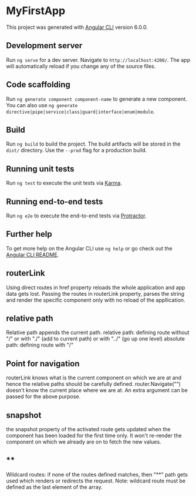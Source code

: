 # MyFirstApp

This project was generated with [Angular CLI](https://github.com/angular/angular-cli) version 6.0.0.

## Development server

Run `ng serve` for a dev server. Navigate to `http://localhost:4200/`. The app will automatically reload if you change any of the source files.

## Code scaffolding

Run `ng generate component component-name` to generate a new component. You can also use `ng generate directive|pipe|service|class|guard|interface|enum|module`.

## Build

Run `ng build` to build the project. The build artifacts will be stored in the `dist/` directory. Use the `--prod` flag for a production build.

## Running unit tests

Run `ng test` to execute the unit tests via [Karma](https://karma-runner.github.io).

## Running end-to-end tests

Run `ng e2e` to execute the end-to-end tests via [Protractor](http://www.protractortest.org/).

## Further help

To get more help on the Angular CLI use `ng help` or go check out the [Angular CLI README](https://github.com/angular/angular-cli/blob/master/README.md).

## routerLink
Using direct routes in href property reloads the whole application and app data gets lost.
Passing the routes in routerLink property, parses the string and render the specific component only with no reload of the appllication.

## relative path
Relative path appends the current path.
relative path: defining route without "/" or with "./" (add to current path) or with "../" (go up one level)
absolute path: defining route with "/"

## Point for navigation
routerLink knows what is the current component on which we are at and hence the relative paths should be carefully defined.
router.Navigate("") doesn't know the current place where we are at. An extra argument can be passed for the above purpose.

## snapshot
the snapshot property of the activated route gets updated when the component has been loaded for the first time only.
It won't re-render the component on which we already are on to fetch the new values.

## **
Wildcard routes: if none of the routes defined matches, then "**" path gets used which renders or redirects the request.
Note: wildcard route must be defined as the last element of the array. 